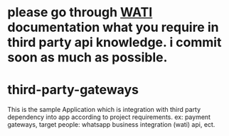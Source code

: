 # please go through <a href="https://www.wati.io/">WATI</a> documentation what you require in third party api knowledge. i commit soon as much as possible.
# third-party-gateways
This is the sample Application which is integration with third party dependency into app according to project requirements. ex: payment gateways, target people: whatsapp business integration (wati) api, ect.
